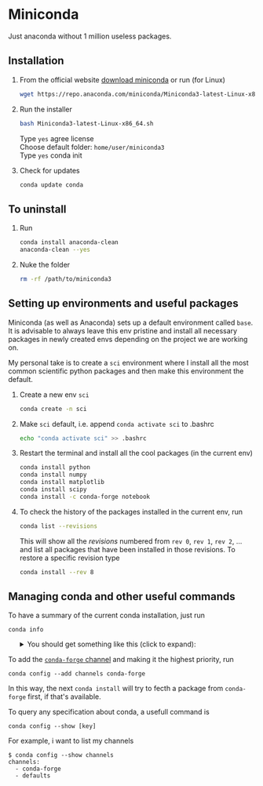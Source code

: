 # Miniconda
Just anaconda without 1 million useless packages.

## Installation

1. From the official website [download miniconda](https://docs.conda.io/projects/miniconda/en/latest/index.html) or run (for Linux)
   ```bash
   wget https://repo.anaconda.com/miniconda/Miniconda3-latest-Linux-x86_64.sh
   ```
   
2. Run the installer
   ```bash
   bash Miniconda3-latest-Linux-x86_64.sh
   ```
   Type `yes` agree license  
   Choose default folder: `home/user/miniconda3`  
   Type `yes` conda init

3. Check for updates
   ```bash
   conda update conda
   ```

## To uninstall

1. Run
   ```bash
   conda install anaconda-clean
   anaconda-clean --yes
   ```

2. Nuke the folder
   ```bash
   rm -rf /path/to/miniconda3
   ```

## Setting up environments and useful packages

Miniconda (as well as Anaconda) sets up a default environment called `base`.
It is advisable to always leave this env pristine and install all necessary packages in newly created envs depending on the project we are working on.

My personal take is to create a `sci` environment where I install all the most common scientific python packages and then make this environment the default.

1. Create a new env `sci`
   ```bash
   conda create -n sci
   ```

2. Make `sci` default, i.e. append `conda activate sci` to .bashrc
   ```bash
   echo "conda activate sci" >> .bashrc
   ```

3. Restart the terminal and install all the cool packages (in the current env)
   ```bash
   conda install python
   conda install numpy
   conda install matplotlib
   conda install scipy
   conda install -c conda-forge notebook
   ```

4. To check the history of the packages installed in the current env, run
   ```bash
   conda list --revisions
   ```
   This will show all the *revisions* numbered from `rev 0`, `rev 1`, `rev 2`, ... and list all packages that have been installed in those revisions.
   To restore a specific revision type
   ```bash
   conda install --rev 8
   ```
## Managing conda and other useful commands

To have a summary of the current conda installation, just run
```
conda info
```
<ol><details><summary>You should get something like this (click to expand):</summary>

```
(mpi) tentacolo@wenjiabao:~$ conda info

     active environment : mpi
    active env location : /home/tentacolo/miniconda3/envs/mpi
            shell level : 3
       user config file : /home/tentacolo/.condarc
 populated config files : /home/tentacolo/.condarc
          conda version : 24.3.0
    conda-build version : not installed
         python version : 3.12.1.final.0
                 solver : libmamba (default)
       virtual packages : __archspec=1=skylake
                          __conda=24.3.0=0
                          __cuda=12.2=0
                          __glibc=2.35=0
                          __linux=6.5.0=0
                          __unix=0=0
       base environment : /home/tentacolo/miniconda3  (writable)
      conda av data dir : /home/tentacolo/miniconda3/etc/conda
  conda av metadata url : None
           channel URLs : https://conda.anaconda.org/conda-forge/linux-64
                          https://conda.anaconda.org/conda-forge/noarch
                          https://repo.anaconda.com/pkgs/main/linux-64
                          https://repo.anaconda.com/pkgs/main/noarch
                          https://repo.anaconda.com/pkgs/r/linux-64
                          https://repo.anaconda.com/pkgs/r/noarch
          package cache : /home/tentacolo/miniconda3/pkgs
                          /home/tentacolo/.conda/pkgs
       envs directories : /home/tentacolo/miniconda3/envs
                          /home/tentacolo/.conda/envs
               platform : linux-64
             user-agent : conda/24.3.0 requests/2.31.0 CPython/3.12.1 Linux/6.5.0-26-generic ubuntu/22.04.4 glibc/2.35 solver/libmamba conda-libmamba-solver/23.12.0 libmambapy/1.5.3
                UID:GID : 1000:1000
             netrc file : None
           offline mode : False
```
</details></ol>

To add the [`conda-forge` channel](https://conda-forge.org/) and making it the highest priority, run
```
conda config --add channels conda-forge
```
In this way, the next `conda install` will try to fecth a package from `conda-forge` first, if that's available.

To query any specification about conda, a usefull command is
```
conda config --show [key]
```
For example, i want to list my channels
```
$ conda config --show channels
channels:
  - conda-forge
  - defaults
```
